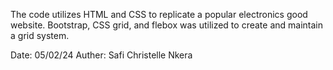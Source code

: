 The code utilizes HTML and CSS to replicate a popular electronics good website. Bootstrap, CSS grid, and flebox was utilized to create and maintain a grid system.

Date: 05/02/24
Auther: Safi Christelle Nkera